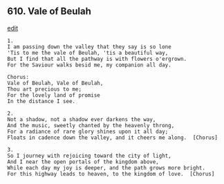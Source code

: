 
## 610.  Vale of Beulah
[edit](https://docs.google.com/document/d/18LemRv5m_lzpKjFeAe1KoYn5oCtvju0A/edit?mode=html)



    1.
    I am passing down the valley that they say is so lone
    'Tis to me the vale of Beulah, 'tis a beautiful way,
    But I find that all the pathway is with flowers o'ergrown.
    For the Saviour walks besid me, my companion all day.

    Chorus:
    Vale of Beulah, Vale of Beulah,
    Thou art precious to me;
    For the lovely land of promise
    In the distance I see.

    2.
    Not a shadow, not a shadow ever darkens the way,
    And the music, sweetly chanted by the heavenly throng,
    For a radiance of rare glory shines upon it all day;
    Floats in cadence down the valley, and it cheers me along.  [Chorus]

    3.
    So I journey with rejoicing toward the city of light,
    And I near the open portals of the kingdom above,
    While each day my joy is deeper, and the path grows more bright.
    For this highway leads to heaven, to the kingdom of love.  [Chorus]
